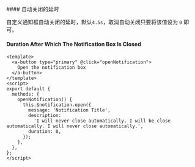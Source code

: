 <cn>
#### 自动关闭的延时 

自定义通知框自动关闭的延时，默认`4.5s`，取消自动关闭只要将该值设为 `0` 即可。
</cn>
<us>
#### Duration After Which The Notification Box Is Closed
</us>

```tpl
<template>
  <a-button type="primary" @click="openNotification">
    Open the notification box
  </a-button>
</template>
<script>
export default {
  methods: {
    openNotification() {
      this.$notification.open({
        message: 'Notification Title',
        description:
          'I will never close automatically. I will be close automatically. I will never close automatically.',
        duration: 0,
      });
    },
  },
};
</script>
```